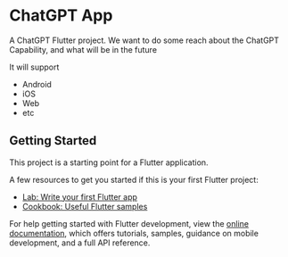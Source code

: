 # ChatGPT App 
A ChatGPT Flutter project.
We want to do some reach about the ChatGPT Capability, and what will be in the future

It will support
- Android
- iOS
- Web
- etc

## Getting Started

This project is a starting point for a Flutter application.

A few resources to get you started if this is your first Flutter project:

- [Lab: Write your first Flutter app](https://docs.flutter.dev/get-started/codelab)
- [Cookbook: Useful Flutter samples](https://docs.flutter.dev/cookbook)

For help getting started with Flutter development, view the
[online documentation](https://docs.flutter.dev/), which offers tutorials,
samples, guidance on mobile development, and a full API reference.
